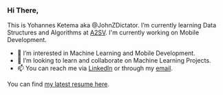 ### Hi There, 

This is Yohannes Ketema aka @JohnZDictator. I’m currently learning Data Structures and Algorithms at [A2SV](https://www.a2sv.org). I'm currently working on Mobile Development.
 
- 👀 I’m interested in Machine Learning and Mobile Development.
- 🌱 I’m looking to learn and collaborate on Machine Learning Projects.
- 📫 You can reach me via [LinkedIn](https://www.linkedin.com/in/yohannes-ketema-babb31171/) or through my [email](https://mailto:yohannesketemazeleke@gmail.com).

You can find [my latest resume here](https://drive.google.com/file/d/1hAy00O4eHsNfHBDOFtxfBHID6Oc8NEdr/view?usp=share_link).
<!---
JohnZDictator/JohnZDictator is a ✨ special ✨ repository because its `README.md` (this file) appears on your GitHub profile.
You can click the Preview link to take a look at your changes.
--->
